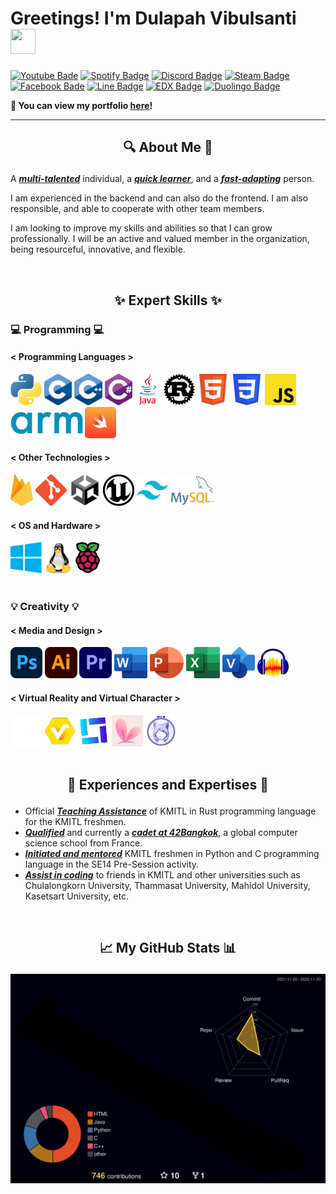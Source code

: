 # Greetings! I'm Dulapah Vibulsanti <img src="https://media.giphy.com/media/hvRJCLFzcasrR4ia7z/giphy.gif" width="40" height="40">

[![Youtube Bade](https://img.shields.io/badge/YouTube-%23FF0000.svg?style=for-the-badge&logo=YouTube&logoColor=white)](https://www.youtube.com/@dulapahv)
[![Spotify Badge](https://img.shields.io/badge/Spotify-1ED760?&style=for-the-badge&logo=spotify&logoColor=white)](https://open.spotify.com/user/31gh2o2edagehgvasq4ov3perrtm?si=b17fba3c6c174f3d)
[![Discord Badge](https://img.shields.io/badge/Discord-7289DA?style=for-the-badge&logo=discord&logoColor=white)](https://discord.com/users/463287202005123072)
[![Steam Badge](https://img.shields.io/badge/Steam-000000?style=for-the-badge&logo=steam&logoColor=white)](https://steamcommunity.com/id/n0miya/)
[![Facebook Bade](https://img.shields.io/badge/Facebook-1877F2?style=for-the-badge&logo=facebook&logoColor=white)](https://www.facebook.com/dulapahv/)
[![Line Badge](https://img.shields.io/badge/Line-00C300?style=for-the-badge&logo=line&logoColor=white)](https://line.me/ti/p/P2BIj9WD1E#~)
[![EDX Badge](https://img.shields.io/badge/Edx-193A3E?style=for-the-badge&logo=edx&logoColor=white)](https://profile.edx.org/u/DulapahVibulsanti)
[![Duolingo Badge](https://img.shields.io/badge/Duolingo-58CC02?style=for-the-badge&logo=Duolingo&logoColor=white)](https://www.duolingo.com/profile/n0miya)

**📕 You can view my portfolio [here](https://DulapahV.github.io)!**

---

## <p align="center">🔍 About Me 🔎</p>
A <u>***multi-talented***</u> individual, a <u>***quick learner***</u>, and a <u>***fast-adapting***</u> person.

I am experienced in the backend and can also do the frontend. I am also responsible, and able to cooperate with other team members.

I am looking to improve my skills and abilities so that I can grow professionally. I will be an active and valued member in the organization, being resourceful, innovative, and flexible.

<br>

## <p align="center">✨ Expert Skills ✨</p>
### 💻 Programming 💻
#### < Programming Languages >
<div>
	<img height="50em" src="https://github.com/DulapahV/DulapahV.github.io/blob/main/images/Prog_Lang/py.png?raw=true" />
	<img height="50em" src="https://github.com/DulapahV/DulapahV.github.io/blob/main/images/Prog_Lang/c.png?raw=true" />
	<img height="50em" src="https://github.com/DulapahV/DulapahV.github.io/blob/main/images/Prog_Lang/c++.png?raw=true" />
	<img height="50em" src="https://github.com/DulapahV/DulapahV.github.io/blob/main/images/Prog_Lang/cs.png?raw=true" />
	<img height="50em" src="https://github.com/DulapahV/DulapahV.github.io/blob/main/images/Prog_Lang/java.png?raw=true" />
	<img height="50em" src="https://github.com/DulapahV/DulapahV.github.io/blob/main/images/Prog_Lang/rust.png?raw=true" />
	<img height="50em" src="https://github.com/DulapahV/DulapahV.github.io/blob/main/images/Prog_Lang/html.png?raw=true" />
	<img height="50em" src="https://github.com/DulapahV/DulapahV.github.io/blob/main/images/Prog_Lang/css.png?raw=true" />
	<img height="50em" src="https://github.com/DulapahV/DulapahV.github.io/blob/main/images/Prog_Lang/js.png?raw=true" />
	<img height="50em" src="https://github.com/DulapahV/DulapahV.github.io/blob/main/images/Prog_Lang/arm.png?raw=true" />
	<img height="50em" src="https://github.com/DulapahV/DulapahV.github.io/blob/main/images/Prog_Lang/swift.png?raw=true" />
</div>

#### < Other Technologies >
<div>
	<img height="50em" src="https://github.com/DulapahV/DulapahV.github.io/blob/main/images/Other_Tech/firebase.png?raw=true" />
	<img height="50em" src="https://github.com/DulapahV/DulapahV.github.io/blob/main/images/Other_Tech/git.png?raw=true" />
	<img height="50em" src="https://github.com/DulapahV/DulapahV.github.io/blob/main/images/Other_Tech/unity.png?raw=true" />
	<img height="50em" src="https://github.com/DulapahV/DulapahV.github.io/blob/main/images/Other_Tech/unreal.png?raw=true" />
	<img height="50em" src="https://github.com/DulapahV/DulapahV.github.io/blob/main/images/Other_Tech/tailwind.png?raw=true" />
	<img height="50em" src="https://github.com/DulapahV/DulapahV.github.io/blob/main/images/Other_Tech/mysql.png?raw=true" />
<div>

#### < OS and Hardware >
<div>
	<img height="50em" src="https://github.com/DulapahV/DulapahV.github.io/blob/main/images/OS_Hardware/windows.png?raw=true" />
	<img height="50em" src="https://github.com/DulapahV/DulapahV.github.io/blob/main/images/OS_Hardware/linux.png?raw=true" />
	<img height="50em" src="https://github.com/DulapahV/DulapahV.github.io/blob/main/images/OS_Hardware/raspberrypi.png?raw=true" />
</div>

<br>

### 💡 Creativity 💡
#### < Media and Design >
<div>
	<img height="50em" src="https://github.com/DulapahV/DulapahV.github.io/blob/main/images/Media_Design/ps.png?raw=true" />
	<img height="50em" src="https://github.com/DulapahV/DulapahV.github.io/blob/main/images/Media_Design/ai.png?raw=true" />
	<img height="50em" src="https://github.com/DulapahV/DulapahV.github.io/blob/main/images/Media_Design/pr.png?raw=true" />
	<img height="50em" src="https://github.com/DulapahV/DulapahV.github.io/blob/main/images/Media_Design/word.png?raw=true" />
	<img height="50em" src="https://github.com/DulapahV/DulapahV.github.io/blob/main/images/Media_Design/ppt.png?raw=true" />
	<img height="50em" src="https://github.com/DulapahV/DulapahV.github.io/blob/main/images/Media_Design/excel.png?raw=true" />
	<img height="50em" src="https://github.com/DulapahV/DulapahV.github.io/blob/main/images/Media_Design/visio.png?raw=true" />
	<img height="50em" src="https://github.com/DulapahV/DulapahV.github.io/blob/main/images/Media_Design/audacity.png?raw=true" />
</div>

#### < Virtual Reality and Virtual Character >
<div>
	<img height="50em" src="https://github.com/DulapahV/DulapahV.github.io/blob/main/images/VR_VChar/oculus.png?raw=true" />
	<img height="50em" src="https://github.com/DulapahV/DulapahV.github.io/blob/main/images/VR_VChar/vroid.png?raw=true" />
	<img height="50em" src="https://github.com/DulapahV/DulapahV.github.io/blob/main/images/VR_VChar/vcast.png?raw=true" />
	<img height="50em" src="https://github.com/DulapahV/DulapahV.github.io/blob/main/images/VR_VChar/vtube.png?raw=true" />
	<img height="50em" src="https://github.com/DulapahV/DulapahV.github.io/blob/main/images/VR_VChar/vmagic.png?raw=true" />
</div>

<br>

## <p align="center">🥇 Experiences and Expertises 🥇</p>
-   Official <u>***Teaching Assistance***</u> of KMITL in Rust programming language for the KMITL freshmen.
-   <u>***Qualified***</u> and currently a  <u>***cadet at  42Bangkok***</u>, a global computer science school from France.
-   <u>***Initiated and mentored***</u> KMITL freshmen in Python and C programming language in the SE14 Pre-Session activity.
-   <u>***Assist in coding***</u> to friends in KMITL and other universities such as Chulalongkorn University, Thammasat University, Mahidol University, Kasetsart University, etc.

<br>

## <p align="center">📈 My GitHub Stats 📊</p>
<!-- <p align="center">
<img align="center" src="https://komarev.com/ghpvc/?username=DulapahV&color=blue&label=VISITORS+COUNT&style=flat-square"/>
</p>
<p align="center">
  <img height="180em" src="https://github-readme-stats.vercel.app/api?username=DulapahV&show_icons=true&hide_border=true&&count_private=true&include_all_commits=true&theme=dracula" />
  <img height="180em" src="https://github-readme-stats.vercel.app/api/top-langs/?username=DulapahV&exclude_repo=KNN-Image-Classification&show_icons=true&hide_border=true&langs_count=10&layout=compact&theme=dracula"/>
</p> -->

![3d](./profile-3d-contrib/profile-night-rainbow.svg)
